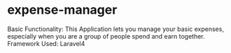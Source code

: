 # expense-manager
Basic Functionality: This Application lets you manage your basic expenses, especially when you are a group of people spend and earn together. Framework Used: Laravel4
